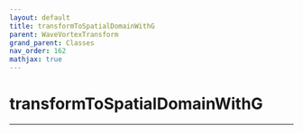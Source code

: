 ```yaml
---
layout: default
title: transformToSpatialDomainWithG
parent: WaveVortexTransform
grand_parent: Classes
nav_order: 162
mathjax: true
---
```


#  transformToSpatialDomainWithG




---


